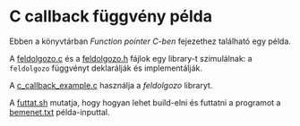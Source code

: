 # C callback függvény példa

Ebben a könyvtárban *Function pointer C-ben* fejezethez található egy példa.

A [feldolgozo.c](feldolgozo.c) és a [feldolgozo.h](feldolgozo.h) fájlok egy
library-t szimulálnak: a `feldolgozo` függvényt deklarálják és implementálják.

A [c_callback_example.c](c_callback_example.c) használja a *feldolgozo* libraryt.

A [futtat.sh](futtat.sh) mutatja, hogy hogyan lehet build-elni és futtatni a
programot a [bemenet.txt](bemenet.txt) példa-inputtal.
